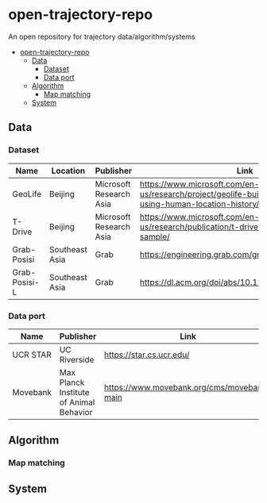 # open-trajectory-repo
An open repository for trajectory data/algorithm/systems

- [open-trajectory-repo](#open-trajectory-repo)
  - [Data](#data)
    - [Dataset](#dataset)
    - [Data port](#data-port)
  - [Algorithm](#algorithm)
    - [Map matching](#map-matching)
  - [System](#system)

## Data
### Dataset
| Name          | Location       | Publisher               | Link                                                                                                                       |
| ------------- | -------------- | ----------------------- | -------------------------------------------------------------------------------------------------------------------------- |
| GeoLife       | Beijing        | Microsoft Research Asia | https://www.microsoft.com/en-us/research/project/geolife-building-social-networks-using-human-location-history/#!downloads |
| T-Drive       | Beijing        | Microsoft Research Asia | https://www.microsoft.com/en-us/research/publication/t-drive-trajectory-data-sample/                                       |
| Grab-Posisi   | Southeast Asia | Grab                    | https://engineering.grab.com/grab-posisi                                                                                   |
| Grab-Posisi-L | Southeast Asia | Grab                    | https://dl.acm.org/doi/abs/10.1145/3397536.3422218                                                                         |

### Data port
| Name     | Publisher                               | Link                                       |
| -------- | --------------------------------------- | ------------------------------------------ |
| UCR STAR | UC Riverside                            | https://star.cs.ucr.edu/                   |
| Movebank | Max Planck Institute of Animal Behavior | https://www.movebank.org/cms/movebank-main |

## Algorithm
### Map matching


## System
